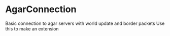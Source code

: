 # AgarConnection
Basic connection to agar servers with world update and border packets
Use this to make an extension
